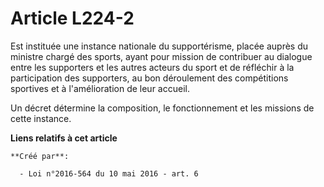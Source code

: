 # Article L224-2

Est  instituée une instance nationale du supportérisme, placée auprès du  ministre chargé des sports, ayant pour mission de
contribuer au dialogue  entre les supporters et les autres acteurs du sport et de réfléchir à  la participation des
supporters, au bon déroulement des compétitions  sportives et à l'amélioration de leur accueil. 

Un décret détermine la composition, le fonctionnement et les missions de cette instance.

**Liens relatifs à cet article**

	**Créé par**:

	  - Loi n°2016-564 du 10 mai 2016 - art. 6
